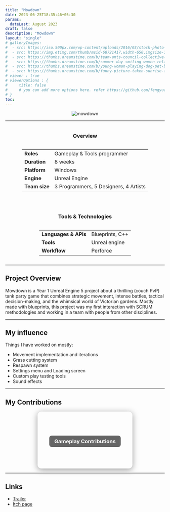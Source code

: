 ```yaml
---
title: "Mowdown"
date: 2023-06-25T18:35:46+05:30
params:
  dateLast: August 2023
draft: false
description: "Mowdown"
layout: "single"
# galleryImages:
#  - src: https://iso.500px.com/wp-content/uploads/2016/03/stock-photo-142984111-1500x1000.jpg
#  - src: https://img.etimg.com/thumb/msid-68721417,width-650,imgsize-1016106,,resizemode-4,quality-100/nature1_gettyimages.jpg
#  - src: https://thumbs.dreamstime.com/b/team-ants-council-collective-decision-work-17037482.jpg
#  - src: https://thumbs.dreamstime.com/b/summer-day-smiling-women-relax-wearing-red-dress-fashion-standing-wooden-bridge-over-sea-blue-sky-background-summer-107411998.jpg
#  - src: https://thumbs.dreamstime.com/b/young-woman-playing-dog-pet-beach-sunrise-sunset-girl-dog-having-fun-seasid-seaside-cute-neglected-stay-66480218.jpg
#  - src: https://thumbs.dreamstime.com/b/funny-picture-taken-sunrise-frozen-lake-perspective-rider-retro-bicycle-sunrise-personal-211066044.jpg 
# viewer : true
# viewerOptions : {
#     title: false
#     # you can add more options here. refer https://github.com/fengyuanchen/viewerjs?tab=readme-ov-file#options
# }
toc: 
---
```


<center>

![mowdown](/images/projects/mowdown/mowdown.png)

</center>

---
<div style="display: flex; flex-wrap: wrap; gap: 2rem; justify-content: center; align-items: flex-start;">

  <div style="flex: 1 1 300px; min-width: 280px; text-align: center;">
    <h3>Overview</h3>
    <div style="display: inline-block; text-align: left;">
      <table>
        <tr>
          <td><strong>Roles</strong></td>
          <td>
            Gameplay & Tools programmer<br>
          </td>
        </tr>
        <tr><td><strong>Duration</strong></td><td>8 weeks</td></tr>
        <tr><td><strong>Platform</strong></td><td>Windows</td></tr>
        <tr><td><strong>Engine</strong></td><td>Unreal Engine</td></tr>
        <tr><td><strong>Team size</strong></td><td>3 Programmers, 5 Designers, 4 Artists</td></tr>
      </table>
    </div>
  </div>

  <div style="flex: 1 1 300px; min-width: 280px; text-align: center;">
    <h3>Tools & Technologies</h3>
    <div style="display: inline-block; text-align: left;">
      <table>
        <tr><td><strong>Languages & APIs</strong></td><td>Blueprints, C++</td></tr>
        <tr><td><strong>Tools</strong></td><td>Unreal engine</td></tr>
        <tr><td><strong>Workflow</strong></td><td>Perforce</td></tr>
      </table>
    </div>
  </div>

</div>


---

## Project Overview

Mowdown is a Year 1 Unreal Engine 5 project about a thrilling (couch PvP) tank party game that combines strategic movement, intense battles, tactical decision-making, and the whimsical world of Victorian gardens. Mostly made with blueprints, this project was my first interaction with SCRUM methodologies and working in a team with people from other disciplines.

---

## My influence

Things I have worked on mostly:

- Movement implementation and iterations
- Grass cutting system
- Respawn system
- Settings menu and Loading screen
- Custom play testing tools
- Sound effects

---

## My Contributions

<div style="display: flex; flex-wrap: wrap; gap: 2rem; justify-content: center; align-items: center; margin-top: 1rem;">



  <a href="/mowdown-con/" style="text-decoration: none;">
    <div style="width: 300px; height: 180px; background-image: url('/images/projects/mowdown/contri.png'); background-size: cover; background-position: center; border-radius: 12px; box-shadow: 0 4px 20px rgba(0,0,0,0.4); display: flex; align-items: center; justify-content: center;">
      <center><h3 style="color: white; background: rgba(0, 0, 0, 0.6); padding: 0.5rem 1rem; border-radius: 8px;">Gameplay Contributions</h3></center>
    </div>
  </a>

</div>

---

## Links

- [Trailer](https://youtu.be/ShcfPYLNUL8)
- [Itch page](https://mesibby.itch.io/mowdown)


